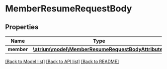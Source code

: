 # MemberResumeRequestBody

## Properties
Name | Type | Description | Notes
------------ | ------------- | ------------- | -------------
**member** | [**\atrium\model\MemberResumeRequestBodyAttributes**](MemberResumeRequestBodyAttributes.md) |  | [optional] 

[[Back to Model list]](../README.md#documentation-for-models) [[Back to API list]](../README.md#documentation-for-api-endpoints) [[Back to README]](../README.md)


